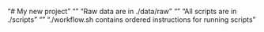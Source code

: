 “# My new project”
“”
“Raw data are in ./data/raw”
“”
“All scripts are in ./scripts”
“”
“./workflow.sh contains ordered instructions for running scripts”

